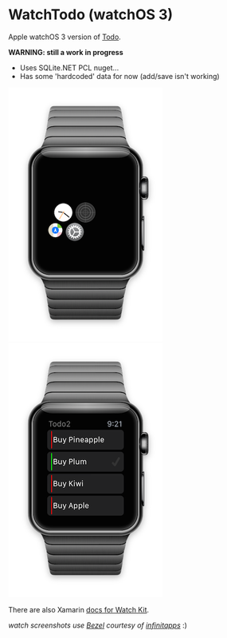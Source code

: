 WatchTodo (watchOS 3)
========

Apple watchOS 3 version of [Todo](https://github.com/conceptdev/xamarin-forms-samples/tree/master/Todo).

**WARNING: still a work in progress**

* Uses SQLite.NET PCL nuget... 
* Has some 'hardcoded' data for now (add/save isn't working)



![screenshot](Screenshots/home.png "watch") ![screenshot](Screenshots/todo2.png "watch")

There are also Xamarin [docs for Watch Kit](http://developer.xamarin.com/guides/ios/watch/).

*watch screenshots use [Bezel](http://infinitapps.com/bezel/) courtesy of [infinitapps](http://infinitapps.com/)* :)
